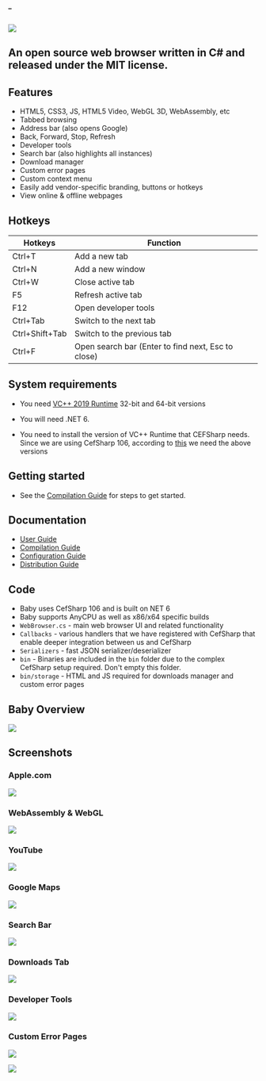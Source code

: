 #### _
## ![](https://github.com/is-leeroy-jenkins/Baby/blob/main/Resources/Assets/DemoImages/Baby.png)

## An open source web browser written in C# and released under the MIT license.

## Features

- HTML5, CSS3, JS, HTML5 Video, WebGL 3D, WebAssembly, etc
- Tabbed browsing
- Address bar (also opens Google)
- Back, Forward, Stop, Refresh
- Developer tools
- Search bar (also highlights all instances)
- Download manager
- Custom error pages
- Custom context menu
- Easily add vendor-specific branding, buttons or hotkeys
- View online & offline webpages

## Hotkeys

Hotkeys | Function
------------ | -------------
Ctrl+T		| Add a new tab
Ctrl+N		| Add a new window
Ctrl+W		| Close active tab
F5			| Refresh active tab
F12			| Open developer tools
Ctrl+Tab	| Switch to the next tab
Ctrl+Shift+Tab	| Switch to the previous tab
Ctrl+F		| Open search bar (Enter to find next, Esc to close)


## System requirements

- You need [VC++ 2019 Runtime](https://aka.ms/vs/17/release/vc_redist.x64.exe) 32-bit and 64-bit versions

- You will need .NET 6.

- You need to install the version of VC++ Runtime that CEFSharp needs. Since we are using CefSharp 106, according to [this](https://github.com/cefsharp/CefSharp/#release-branches) we need the above versions


## Getting started

- See the [Compilation Guide](Docs/Compilation.md) for steps to get started.


## Documentation

- [User Guide](Docs/Users.md)
- [Compilation Guide](Docs/Compilation.md)
- [Configuration Guide](Docs/Configuration.md)
- [Distribution Guide](Docs/Distribution.md)


## Code

- Baby uses CefSharp 106 and is built on NET 6
- Baby supports AnyCPU as well as x86/x64 specific builds
- `WebBrowser.cs` - main web browser UI and related functionality
- `Callbacks` - various handlers that we have registered with CefSharp that enable deeper integration between us and CefSharp
- `Serializers` - fast JSON serializer/deserializer
- `bin` - Binaries are included in the `bin` folder due to the complex CefSharp setup required. Don't empty this folder.
- `bin/storage` - HTML and JS required for downloads manager and custom error pages



## Baby Overview

![](https://github.com/KarmaScripter/Baby/blob/main/Properties/Images/Overview.gif)

## Screenshots

### Apple.com

![](https://github.com/KarmaScripter/Baby/blob/main/Properties/Images/1.png)

### WebAssembly & WebGL

![](https://github.com/KarmaScripter/Baby/blob/main/Properties/Images/5.png)

### YouTube

![](https://github.com/KarmaScripter/Baby/blob/main/Properties/Images/6.png)

### Google Maps

![](https://github.com/KarmaScripter/Baby/blob/main/Properties/Images/2.png)

### Search Bar

![](https://github.com/KarmaScripter/Baby/blob/main/Properties/Images/search.png)

### Downloads Tab

![](https://github.com/KarmaScripter/Baby/blob/main/Properties/Images/3.png)

### Developer Tools

![](https://github.com/KarmaScripter/Baby/blob/main/Properties/Images/4.png)

### Custom Error Pages

![](https://github.com/KarmaScripter/Baby/blob/main/Properties/Images/error1.png)

![](https://github.com/KarmaScripter/Baby/blob/main/Properties/Images/error2.png)


